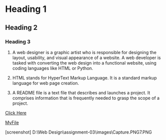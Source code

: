 # Heading 1

## Heading 2

### Heading 3

1. A web designer is a graphic artist who is responsible for designing the layout, usability, and visual appearance of a website. A web developer is tasked with converting the web design into a functional website, using coding languages like HTML or Python. 

2. HTML stands for HyperText Markup Language. It is a standard markup language for web page creation. 

3. A README file is a text file that describes and launches a project. It comprises information that is frequently needed to grasp the scope of a project. 

[Click Here](http://youtube.com)

[MyFile](./responses.txt)

[screenshot] D:\Web Design\assignment-03\images\Capture.PNG7.PNG
